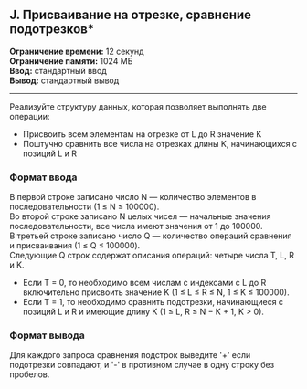 ## J. Присваивание на отрезке, сравнение подотрезков*

**Ограничение времени:** 12 секунд  
**Ограничение памяти:** 1024 МБ  
**Ввод:** стандартный ввод  
**Вывод:** стандартный вывод  

---

Реализуйте структуру данных, которая позволяет выполнять две операции:

- Присвоить всем элементам на отрезке от L до R значение K  
- Поштучно сравнить все числа на отрезках длины K, начинающихся с позиций L и R

### Формат ввода

В первой строке записано число N — количество элементов в последовательности (1 ≤ N ≤ 100000).  
Во второй строке записано N целых чисел — начальные значения последовательности, все числа имеют значения от 1 до 100000.  
В третьей строке записано число Q — количество операций сравнения и присваивания (1 ≤ Q ≤ 100000).  
Следующие Q строк содержат описания операций: четыре числа T, L, R и K.

- Если T = 0, то необходимо всем числам с индексами с L до R включительно присвоить значение K (1 ≤ L ≤ R ≤ N, 1 ≤ K ≤ 100000).  
- Если T = 1, то необходимо сравнить подотрезки, начинающиеся с позиций L и R и имеющие длину K (1 ≤ L, R ≤ N − K + 1, K > 0).

### Формат вывода

Для каждого запроса сравнения подстрок выведите '+' если подотрезки совпадают, и '-' в противном случае в одну строку без пробелов.
